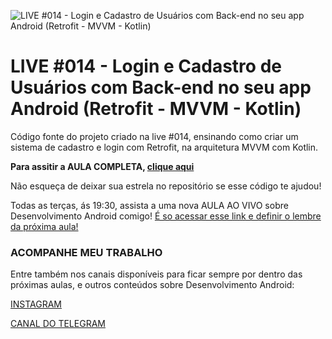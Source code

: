 ![LIVE #014 - Login e Cadastro de Usuários com Back-end no seu app Android (Retrofit - MVVM - Kotlin)](http://i3.ytimg.com/vi/P8447kYoQoY/maxresdefault.jpg "LIVE #014 - Login e Cadastro de Usuários com Back-end no seu app Android (Retrofit - MVVM - Kotlin)")

# LIVE #014 - Login e Cadastro de Usuários com Back-end no seu app Android (Retrofit - MVVM - Kotlin)

Código fonte do projeto criado na live #014, ensinando como criar um sistema de cadastro e login com Retrofit, na arquitetura MVVM com Kotlin.

**Para assitir a AULA COMPLETA, [clique aqui](https://www.youtube.com/watch?v=P8447kYoQoY)**

Não esqueça de deixar sua estrela no repositório se esse código te ajudou!

Todas as terças, ás 19:30, assista a uma nova AULA AO VIVO sobre Desenvolvimento Android comigo! [É so acessar esse link e definir o lembre da próxima aula!](http://ocanha.com/bio)

### ACOMPANHE MEU TRABALHO

Entre também nos canais disponíveis para ficar sempre por dentro das próximas aulas, e outros conteúdos sobre Desenvolvimento Android:

[INSTAGRAM](https://www.instagram.com/kaiqueocanha/)

[CANAL DO TELEGRAM](https://t.me/semanadomobile)
